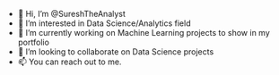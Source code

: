 - 👋 Hi, I’m @SureshTheAnalyst
- 👀 I’m interested in Data Science/Analytics field
- 🌱 I’m currently working on Machine Learning projects to show in my portfolio
- 💞️ I’m looking to collaborate on Data Science projects
- 📫 You can reach out to me.

<!---
SureshTheAnalyst/SureshTheAnalyst is a ✨ special ✨ repository because its `README.md` (this file) appears on your GitHub profile.
You can click the Preview link to take a look at your changes.
--->
